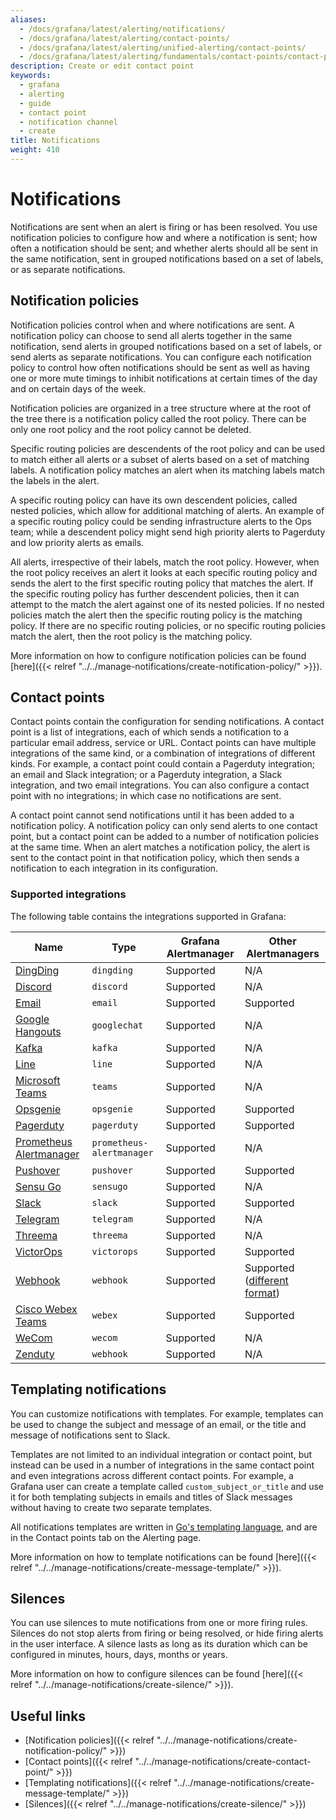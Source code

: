```yaml
---
aliases:
  - /docs/grafana/latest/alerting/notifications/
  - /docs/grafana/latest/alerting/contact-points/
  - /docs/grafana/latest/alerting/unified-alerting/contact-points/
  - /docs/grafana/latest/alerting/fundamentals/contact-points/contact-point-types/
description: Create or edit contact point
keywords:
  - grafana
  - alerting
  - guide
  - contact point
  - notification channel
  - create
title: Notifications
weight: 410
---
```


# Notifications

Notifications are sent when an alert is firing or has been resolved. You use notification policies to configure how and where a notification is sent; how often a notification should be sent; and whether alerts should all be sent in the same notification, sent in grouped notifications based on a set of labels, or as separate notifications.

## Notification policies

Notification policies control when and where notifications are sent. A notification policy can choose to send all alerts together in the same notification, send alerts in grouped notifications based on a set of labels, or send alerts as separate notifications. You can configure each notification policy to control how often notifications should be sent as well as having one or more mute timings to inhibit notifications at certain times of the day and on certain days of the week.

Notification policies are organized in a tree structure where at the root of the tree there is a notification policy called the root policy. There can be only one root policy and the root policy cannot be deleted.

Specific routing policies are descendents of the root policy and can be used to match either all alerts or a subset of alerts based on a set of matching labels. A notification policy matches an alert when its matching labels match the labels in the alert.

A specific routing policy can have its own descendent policies, called nested policies, which allow for additional matching of alerts. An example of a specific routing policy could be sending infrastructure alerts to the Ops team; while a descendent policy might send high priority alerts to Pagerduty and low priority alerts as emails.

All alerts, irrespective of their labels, match the root policy. However, when the root policy receives an alert it looks at each specific routing policy and sends the alert to the first specific routing policy that matches the alert. If the specific routing policy has further descendent policies, then it can attempt to the match the alert against one of its nested policies. If no nested policies match the alert then the specific routing policy is the matching policy. If there are no specific routing policies, or no specific routing policies match the alert, then the root policy is the matching policy.

More information on how to configure notification policies can be found [here]({{< relref "../../manage-notifications/create-notification-policy/" >}}).

## Contact points

Contact points contain the configuration for sending notifications. A contact point is a list of integrations, each of which sends a notification to a particular email address, service or URL. Contact points can have multiple integrations of the same kind, or a combination of integrations of different kinds. For example, a contact point could contain a Pagerduty integration; an email and Slack integration; or a Pagerduty integration, a Slack integration, and two email integrations. You can also configure a contact point with no integrations; in which case no notifications are sent.

A contact point cannot send notifications until it has been added to a notification policy. A notification policy can only send alerts to one contact point, but a contact point can be added to a number of notification policies at the same time. When an alert matches a notification policy, the alert is sent to the contact point in that notification policy, which then sends a notification to each integration in its configuration.

### Supported integrations

The following table contains the integrations supported in Grafana:

| Name                                             | Type                      | Grafana Alertmanager | Other Alertmanagers                                                                                      |
| ------------------------------------------------ | ------------------------- | -------------------- | -------------------------------------------------------------------------------------------------------- |
| [DingDing](https://www.dingtalk.com/en)          | `dingding`                | Supported            | N/A                                                                                                      |
| [Discord](https://discord.com/)                  | `discord`                 | Supported            | N/A                                                                                                      |
| [Email](#email)                                  | `email`                   | Supported            | Supported                                                                                                |
| [Google Hangouts](https://hangouts.google.com/)  | `googlechat`              | Supported            | N/A                                                                                                      |
| [Kafka](https://kafka.apache.org/)               | `kafka`                   | Supported            | N/A                                                                                                      |
| [Line](https://line.me/en/)                      | `line`                    | Supported            | N/A                                                                                                      |
| [Microsoft Teams](https://teams.microsoft.com/)  | `teams`                   | Supported            | N/A                                                                                                      |
| [Opsgenie](https://atlassian.com/opsgenie/)      | `opsgenie`                | Supported            | Supported                                                                                                |
| [Pagerduty](https://www.pagerduty.com/)          | `pagerduty`               | Supported            | Supported                                                                                                |
| [Prometheus Alertmanager](https://prometheus.io) | `prometheus-alertmanager` | Supported            | N/A                                                                                                      |
| [Pushover](https://pushover.net/)                | `pushover`                | Supported            | Supported                                                                                                |
| [Sensu Go](https://docs.sensu.io/sensu-go/)      | `sensugo`                 | Supported            | N/A                                                                                                      |
| [Slack](https://slack.com/)                      | `slack`                   | Supported            | Supported                                                                                                |
| [Telegram](https://telegram.org/)                | `telegram`                | Supported            | N/A                                                                                                      |
| [Threema](https://threema.ch/)                   | `threema`                 | Supported            | N/A                                                                                                      |
| [VictorOps](https://help.victorops.com/)         | `victorops`               | Supported            | Supported                                                                                                |
| [Webhook](#webhook)                              | `webhook`                 | Supported            | Supported ([different format](https://prometheus.io/docs/alerting/latest/configuration/#webhook_config)) |
| [Cisco Webex Teams](#webex)                      | `webex`                   | Supported            | Supported                                                                                                |
| [WeCom](#wecom)                                  | `wecom`                   | Supported            | N/A                                                                                                      |
| [Zenduty](https://www.zenduty.com/)              | `webhook`                 | Supported            | N/A                                                                                                      |

## Templating notifications

You can customize notifications with templates. For example, templates can be used to change the subject and message of an email, or the title and message of notifications sent to Slack.

Templates are not limited to an individual integration or contact point, but instead can be used in a number of integrations in the same contact point and even integrations across different contact points. For example, a Grafana user can create a template called `custom_subject_or_title` and use it for both templating subjects in emails and titles of Slack messages without having to create two separate templates.

All notifications templates are written in [Go's templating language](https://pkg.go.dev/text/template), and are in the Contact points tab on the Alerting page.

More information on how to template notifications can be found [here]({{< relref "../../manage-notifications/create-message-template/" >}}).

## Silences

You can use silences to mute notifications from one or more firing rules. Silences do not stop alerts from firing or being resolved, or hide firing alerts in the user interface. A silence lasts as long as its duration which can be configured in minutes, hours, days, months or years.

More information on how to configure silences can be found [here]({{< relref "../../manage-notifications/create-silence/" >}}).

## Useful links

- [Notification policies]({{< relref "../../manage-notifications/create-notification-policy/" >}})
- [Contact points]({{< relref "../../manage-notifications/create-contact-point/" >}})
- [Templating notifications]({{< relref "../../manage-notifications/create-message-template/" >}})
- [Silences]({{< relref "../../manage-notifications/create-silence/" >}})
